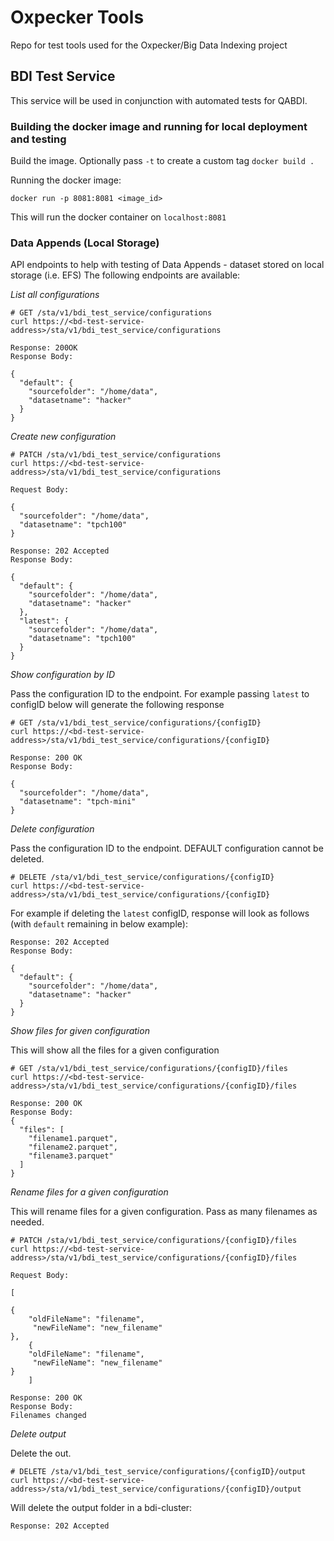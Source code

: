 # Oxpecker Tools

Repo for test tools used for the Oxpecker/Big Data Indexing project

## BDI Test Service

This service will be used in conjunction with automated tests for QABDI.

### Building the docker image and running for local deployment and testing

Build the image. Optionally pass ```-t``` to create a custom tag
```docker build . ``` 

Running the docker image:

```docker run -p 8081:8081 <image_id> ```

This will run the docker container on `localhost:8081` 

### Data Appends (Local Storage)

API endpoints to help with testing of Data Appends - dataset stored on local storage (i.e. EFS)
The following endpoints are available:

*List all configurations*

```
# GET /sta/v1/bdi_test_service/configurations
curl https://<bd-test-service-address>/sta/v1/bdi_test_service/configurations
```

```
Response: 200OK
Response Body:

{
  "default": {
    "sourcefolder": "/home/data",
    "datasetname": "hacker"
  }
}
```

*Create new configuration*

```
# PATCH /sta/v1/bdi_test_service/configurations
curl https://<bd-test-service-address>/sta/v1/bdi_test_service/configurations

Request Body:

{
  "sourcefolder": "/home/data",
  "datasetname": "tpch100"
}

```

```
Response: 202 Accepted
Response Body:

{
  "default": {
    "sourcefolder": "/home/data",
    "datasetname": "hacker"
  },
  "latest": {
    "sourcefolder": "/home/data",
    "datasetname": "tpch100"
  }
}
```

*Show configuration by ID*

Pass the configuration ID to the endpoint. For example passing ```latest``` to configID below will generate the following response

```
# GET /sta/v1/bdi_test_service/configurations/{configID}
curl https://<bd-test-service-address>/sta/v1/bdi_test_service/configurations/{configID}
```
```
Response: 200 OK
Response Body:

{
  "sourcefolder": "/home/data",
  "datasetname": "tpch-mini"
}
```

*Delete configuration*

Pass the configuration ID to the endpoint. DEFAULT configuration cannot be deleted.

```
# DELETE /sta/v1/bdi_test_service/configurations/{configID}
curl https://<bd-test-service-address>/sta/v1/bdi_test_service/configurations/{configID}
```
For example if deleting the ```latest``` configID, response will look as follows (with ```default``` remaining in below example):

```
Response: 202 Accepted
Response Body:

{
  "default": {
    "sourcefolder": "/home/data",
    "datasetname": "hacker"
  }
}
```
*Show files for given configuration*

This will show all the files for a given configuration

```
# GET /sta/v1/bdi_test_service/configurations/{configID}/files
curl https://<bd-test-service-address>/sta/v1/bdi_test_service/configurations/{configID}/files
```

```
Response: 200 OK
Response Body:
{
  "files": [
    "filename1.parquet",
    "filename2.parquet",
    "filename3.parquet"
  ]
}
```

*Rename files for a given configuration*

This will rename files for a given configuration. Pass as many filenames as needed.

```
# PATCH /sta/v1/bdi_test_service/configurations/{configID}/files
curl https://<bd-test-service-address>/sta/v1/bdi_test_service/configurations/{configID}/files

Request Body:

[

{
	"oldFileName": "filename",
     "newFileName": "new_filename"
},
	{
	"oldFileName": "filename",
     "newFileName": "new_filename"
}
	]
```

```
Response: 200 OK
Response Body:
Filenames changed
```

*Delete output*

Delete the out.

```
# DELETE /sta/v1/bdi_test_service/configurations/{configID}/output
curl https://<bd-test-service-address>/sta/v1/bdi_test_service/configurations/{configID}/output
```
Will delete the output folder in a bdi-cluster:

```
Response: 202 Accepted

```
